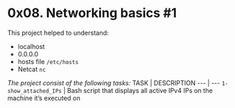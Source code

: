 # 0x08. Networking basics #1

This project helped to understand:
- localhost
- 0.0.0.0
- hosts file `/etc/hosts`
- Netcat `nc`

*The project consist of the following tasks:*
TASK | DESCRIPTION
--- | ---
`1-show_attached_IPs` | Bash script that displays all active IPv4 IPs on the machine it’s executed on
